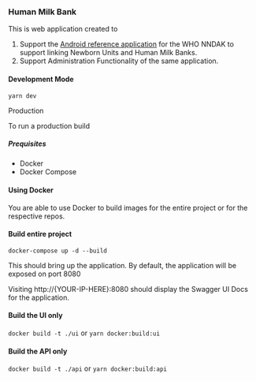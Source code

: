 ### Human Milk Bank

This is web application created to
1. Support the [Android reference application](https://github.com/IntelliSOFT-Consulting/human-milk-bank) for the WHO NNDAK to support linking Newborn Units and Human Milk Banks.
2. Support Administration Functionality of the same application.

#### Development Mode

`yarn dev`

Production

To run a production build

##### Prequisites
- Docker
- Docker Compose


#### Using Docker

You are able to use Docker to build images for the entire project or for the respective repos.

#### Build entire project

`docker-compose up -d --build`

This should bring up the application.
By default, the application will be exposed on port 8080

Visiting http://{YOUR-IP-HERE}:8080 should display the Swagger UI Docs for the application.


#### Build the UI only

`docker build -t ./ui` or `yarn docker:build:ui`

#### Build the API only

`docker build -t ./api` or `yarn docker:build:api`
